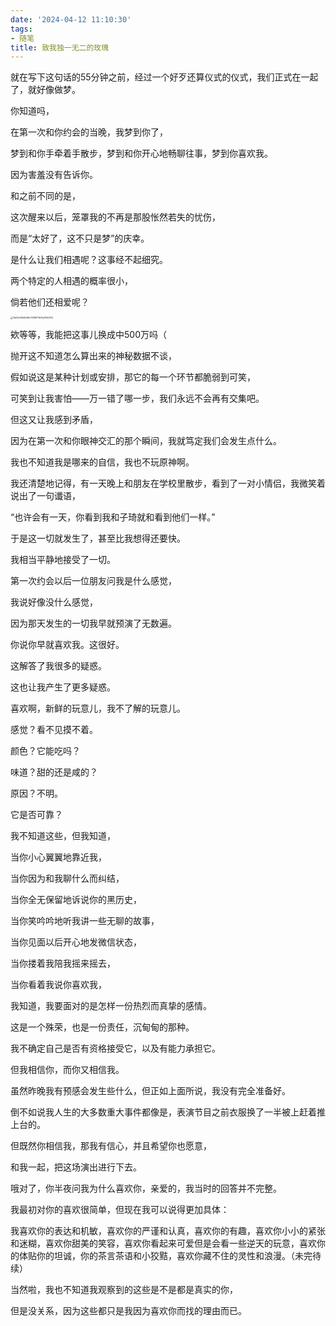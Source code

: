 ```yaml
---
date: '2024-04-12 11:10:30'
tags:
- 随笔
title: 致我独一无二的玫瑰
---
```


就在写下这句话的55分钟之前，经过一个好歹还算仪式的仪式，我们正式在一起了，就好像做梦。  

你知道吗，

在第一次和你约会的当晚，我梦到你了，

梦到和你手牵着手散步，梦到和你开心地畅聊往事，梦到你喜欢我。

因为害羞没有告诉你。  



和之前不同的是，

这次醒来以后，笼罩我的不再是那股怅然若失的忧伤，

而是“太好了，这不只是梦”的庆幸。  


是什么让我们相遇呢？这事经不起细究。

两个特定的人相遇的概率很小，

倘若他们还相爱呢？

<img src="https://cccake-bucket1.oss-cn-beijing.aliyuncs.com/imgs/202404120919781.jpg" alt="7b63b35b8c84b7238971b7fa305b763" style="zoom: 25%;" />

欸等等，我能把这事儿换成中500万吗（  




抛开这不知道怎么算出来的神秘数据不谈，

假如说这是某种计划或安排，那它的每一个环节都脆弱到可笑，

可笑到让我害怕——万一错了哪一步，我们永远不会再有交集吧。  




但这又让我感到矛盾，

因为在第一次和你眼神交汇的那个瞬间，我就笃定我们会发生点什么。

我也不知道我是哪来的自信，我也不玩原神啊。

我还清楚地记得，有一天晚上和朋友在学校里散步，看到了一对小情侣，我微笑着说出了一句谶语，

“也许会有一天，你看到我和子琦就和看到他们一样。”  



于是这一切就发生了，甚至比我想得还要快。

我相当平静地接受了一切。

第一次约会以后一位朋友问我是什么感觉，

我说好像没什么感觉，

因为那天发生的一切我早就预演了无数遍。  



你说你早就喜欢我。这很好。

这解答了我很多的疑惑。

这也让我产生了更多疑惑。

喜欢啊，新鲜的玩意儿，我不了解的玩意儿。

感觉？看不见摸不着。

颜色？它能吃吗？

味道？甜的还是咸的？

原因？不明。

它是否可靠？  




我不知道这些，但我知道，

当你小心翼翼地靠近我，

当你因为和我聊什么而纠结，

当你全无保留地诉说你的黑历史，

当你笑吟吟地听我讲一些无聊的故事，

当你见面以后开心地发微信状态，

当你搂着我陪我摇来摇去，

当你看着我说你喜欢我，

我知道，我要面对的是怎样一份热烈而真挚的感情。

这是一个殊荣，也是一份责任，沉甸甸的那种。

我不确定自己是否有资格接受它，以及有能力承担它。

但我相信你，而你又相信我。  



虽然昨晚我有预感会发生些什么，但正如上面所说，我没有完全准备好。

倒不如说我人生的大多数重大事件都像是，表演节目之前衣服换了一半被上赶着推上台的。  



但既然你相信我，那我有信心，并且希望你也愿意，

和我一起，把这场演出进行下去。  




哦对了，你半夜问我为什么喜欢你，亲爱的，我当时的回答并不完整。

我最初对你的喜欢很简单，但现在我可以说得更加具体：

我喜欢你的表达和机敏，喜欢你的严谨和认真，喜欢你的有趣，喜欢你小小的紧张和迷糊，喜欢你甜美的笑容，喜欢你看起来可爱但是会看一些逆天的玩意，喜欢你的体贴你的坦诚，你的茶言茶语和小狡黠，喜欢你藏不住的灵性和浪漫。（未完待续）

当然啦，我也不知道我观察到的这些是不是都是真实的你，

但是没关系，因为这些都只是我因为喜欢你而找的理由而已。